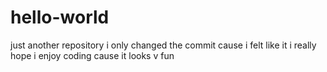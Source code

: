 # hello-world
just another repository 
i only changed the commit cause i felt like it 
i really hope i enjoy coding cause it looks v fun
